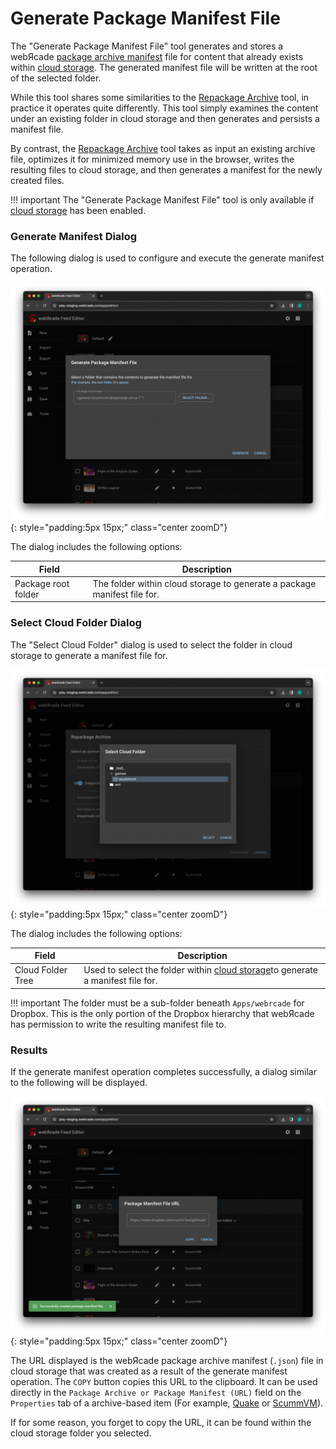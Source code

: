 # Generate Package Manifest File

The "Generate Package Manifest File" tool generates and stores a webЯcade [package archive manifest](../../advanced/archive-manifests.md) file for content that already exists within [cloud storage](../../../storage/). The generated manifest file will be written at the root of the selected folder.

While this tool shares some similarities to the [Repackage Archive](../tools/repackage-archive.md) tool, in practice it operates quite differently. This tool simply examines the content under an existing folder in cloud storage and then generates and persists a manifest file.

By contrast, the [Repackage Archive](../tools/repackage-archive.md) tool takes as input an existing archive file, optimizes it for minimized memory use in the browser, writes the resulting files to cloud storage, and then generates a manifest for the newly created files.

!!! important
    The "Generate Package Manifest File" tool is only available if [cloud storage](../../../storage/) has been enabled.

### Generate Manifest Dialog

The following dialog is used to configure and execute the generate manifest operation.

![](../../assets/images/editor/tools/generate-manifest/dialog.png){: style="padding:5px 15px;" class="center zoomD"}

The dialog includes the following options:

| __Field__ | __Description__ |
| --- | --- |
| Package root folder | The folder within cloud storage to generate a package manifest file for. |

### Select Cloud Folder Dialog

The "Select Cloud Folder" dialog is used to select the folder in cloud storage to generate a manifest file for.

![](../../assets/images/editor/tools/repackage-archive/select-cloud-folder.png){: style="padding:5px 15px;" class="center zoomD"}

The dialog includes the following options:

| __Field__ | __Description__ |
| --- | --- |
| Cloud Folder Tree | Used to select the folder within [cloud storage](../../storage/index.md)to generate a manifest file for.  |

!!! important
    The folder must be a sub-folder beneath `Apps/webrcade` for Dropbox. This is the only portion
    of the Dropbox hierarchy that webЯcade has permission to write the resulting manifest file to.

### Results

If the generate manifest operation completes successfully, a dialog similar to the following will be displayed.

![](../../assets/images/editor/tools/generate-manifest/results-url.png){: style="padding:5px 15px;" class="center zoomD"}

The URL displayed is the webЯcade package archive manifest (`.json`) file in cloud storage that was created as a
result of the generate manifest operation. The `COPY` button copies this URL to the clipboard. It can be used
directly in the `Package Archive or Package Manifest (URL)` field on the `Properties` tab of a archive-based
item (For example, [Quake](../../../apps/engines/quake/) or [ScummVM](../../../apps/engines/scummvm/)).

If for some reason, you forget to copy the URL, it can be found within the cloud storage folder you selected.
